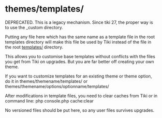 # themes/templates/

DEPRECATED.  This is a legacy mechanism.  Since tiki 27, the proper way is to use the _custom directory.

Putting any file here which has the same name as a template file in the root templates directory will make this file be used by Tiki instead of the file in the root [templates/](../templates/templates) directory.

This allows you to customise base templates without conflicts with the files you get from Tiki on upgrades.  But you are far better off creating your own theme.

If you want to customize templates for an existing theme or theme option, do it in themes/themename/templates/ or themes/themename/options/optionname/templates/

After modifications in template files, you need to clear caches from Tiki or in command line:
php console.php cache:clear

No versioned files should be put here, so any user files survives upgrades.
